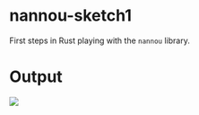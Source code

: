# nannou-sketch1
First steps in Rust playing with the `nannou` library.

# Output
![](https://github.com/demonictoaster/nannou-sketch1/tree/master/gif/out.gif)